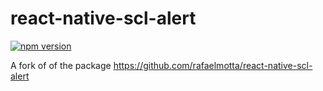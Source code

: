 # react-native-scl-alert

[![npm version](https://badge.fury.io/js/react-native-scl-alert.svg)](https://badge.fury.io/js/react-native-scl-alert)

A fork of of the package https://github.com/rafaelmotta/react-native-scl-alert
